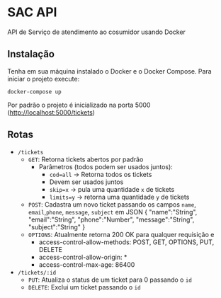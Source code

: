# SAC API

API de Serviço de atendimento ao cosumidor usando Docker

## Instalação

Tenha em sua máquina instalado o Docker e o Docker Compose. Para iniciar o projeto execute:

    docker-compose up

Por padrão o projeto é inicializado na porta 5000 (<http://localhost:5000/tickets>)

## Rotas

- `/tickets`
  - `GET`: Retorna tickets abertos por padrão
    - Parâmetros (todos podem ser usados juntos):
        - `cod=all` -> Retorna todos os tickets
        - Devem ser usados juntos
        - `skip=x` -> pula uma quantidade `x` de tickets
        - `limits=y` -> retorna uma quantidade `y` de tickets
  - `POST`: Cadastra um novo ticket passando os campos `name`, `email`,`phone`, `message`, `subject` em JSON
    {
        "name":"String",
        "email":"String",
        "phone":"Number",
        "message":"String",
        "subject":"String"
    }
  - `OPTIONS`: Atualmente retorna 200 OK para qualquer requisição e
    - access-control-allow-methods: POST, GET, OPTIONS, PUT, DELETE
    - access-control-allow-origin: *
    - access-control-max-age: 86400
- `/tickets/:id`
  - `PUT`: Atualiza o status de um ticket para 0 passando o `id`
  - `DELETE`: Exclui um ticket passando o `id`
